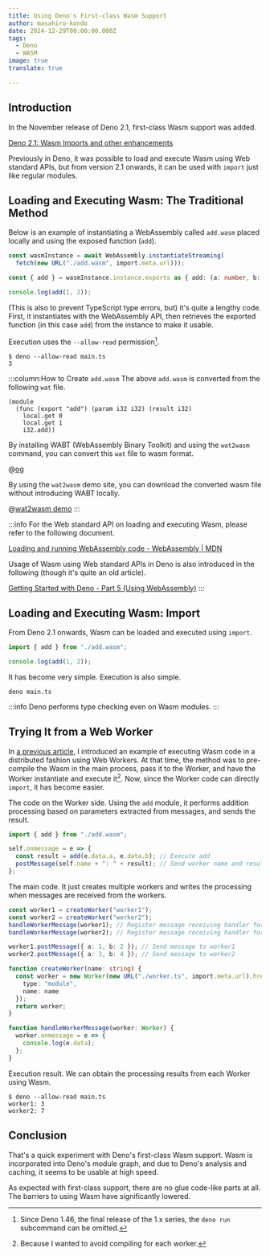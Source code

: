 ```yaml
---
title: Using Deno's First-class Wasm Support
author: masahiro-kondo
date: 2024-12-29T00:00:00.000Z
tags:
  - Deno
  - WASM
image: true
translate: true

---
```


## Introduction
In the November release of Deno 2.1, first-class Wasm support was added.

[Deno 2.1: Wasm Imports and other enhancements](https://deno.com/blog/v2.1)

Previously in Deno, it was possible to load and execute Wasm using Web standard APIs, but from version 2.1 onwards, it can be used with `import` just like regular modules.

## Loading and Executing Wasm: The Traditional Method
Below is an example of instantiating a WebAssembly called `add.wasm` placed locally and using the exposed function (`add`).

```typescript:main.ts
const wasmInstance = await WebAssembly.instantiateStreaming(
  fetch(new URL("./add.wasm", import.meta.url)));

const { add } = wasmInstance.instance.exports as { add: (a: number, b: number) => number };

console.log(add(1, 2));
```

(This is also to prevent TypeScript type errors, but) it's quite a lengthy code. First, it instantiates with the WebAssembly API, then retrieves the exported function (in this case `add`) from the instance to make it usable.

Execution uses the `--allow-read` permission[^1].
```
$ deno --allow-read main.ts
3
```

[^1]: Since Deno 1.46, the final release of the 1.x series, the `deno run` subcommand can be omitted.

:::column:How to Create `add.wasm`
The above `add.wasm` is converted from the following `wat` file.

```lisp:add.wat
(module
  (func (export "add") (param i32 i32) (result i32)
    local.get 0
    local.get 1
    i32.add))
```

By installing WABT (WebAssembly Binary Toolkit) and using the `wat2wasm` command, you can convert this `wat` file to wasm format.

@[og](https://github.com/WebAssembly/wabt)

By using the `wat2wasm` demo site, you can download the converted wasm file without introducing WABT locally.

@[wat2wasm demo](https://webassembly.github.io/wabt/demo/wat2wasm/)
:::

:::info
For the Web standard API on loading and executing Wasm, please refer to the following document.

[Loading and running WebAssembly code - WebAssembly | MDN](https://developer.mozilla.org/ja/docs/WebAssembly/Loading_and_running)

Usage of Wasm using Web standard APIs in Deno is also introduced in the following (though it's quite an old article).

[Getting Started with Deno - Part 5 (Using WebAssembly)](https://developer.mamezou-tech.com/deno/getting-started/05-using-wasm/)
:::

## Loading and Executing Wasm: Import

From Deno 2.1 onwards, Wasm can be loaded and executed using `import`.

```typescript:main.ts
import { add } from "./add.wasm";

console.log(add(1, 2));
```

It has become very simple. Execution is also simple.

```shell
deno main.ts
```

:::info
Deno performs type checking even on Wasm modules.
:::

## Trying It from a Web Worker

In [a previous article](https://developer.mamezou-tech.com/deno/getting-started/05-using-wasm/), I introduced an example of executing Wasm code in a distributed fashion using Web Workers. At that time, the method was to pre-compile the Wasm in the main process, pass it to the Worker, and have the Worker instantiate and execute it[^2]. Now, since the Worker code can directly `import`, it has become easier.

[^2]: Because I wanted to avoid compiling for each worker.

The code on the Worker side. Using the `add` module, it performs addition processing based on parameters extracted from messages, and sends the result.

```typescript:worker.ts
import { add } from "./add.wasm";

self.onmessage = e => {
  const result = add(e.data.a, e.data.b); // Execute add
  postMessage(self.name + ": " + result); // Send worker name and result
};
```

The main code. It just creates multiple workers and writes the processing when messages are received from the workers.

```typescript:main.ts
const worker1 = createWorker("worker1");
const worker2 = createWorker("worker2");
handleWorkerMessage(worker1); // Register message receiving handler for worker1
handleWorkerMessage(worker2); // Register message receiving handler for worker2

worker1.postMessage({ a: 1, b: 2 }); // Send message to worker1
worker2.postMessage({ a: 3, b: 4 }); // Send message to worker2

function createWorker(name: string) {
  const worker = new Worker(new URL("./worker.ts", import.meta.url).href, { 
    type: "module",
    name: name 
  });
  return worker;
}

function handleWorkerMessage(worker: Worker) {
  worker.onmessage = e => {
    console.log(e.data);
  };
}
```

Execution result. We can obtain the processing results from each Worker using Wasm.

```shell
$ deno --allow-read main.ts
worker1: 3
worker2: 7
```

## Conclusion
That's a quick experiment with Deno's first-class Wasm support. Wasm is incorporated into Deno's module graph, and due to Deno's analysis and caching, it seems to be usable at high speed.

As expected with first-class support, there are no glue code-like parts at all. The barriers to using Wasm have significantly lowered.
